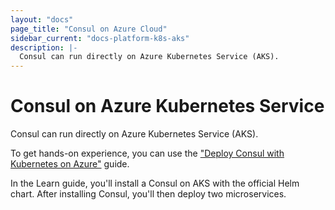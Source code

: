 ```yaml
---
layout: "docs"
page_title: "Consul on Azure Cloud"
sidebar_current: "docs-platform-k8s-aks"
description: |-
  Consul can run directly on Azure Kubernetes Service (AKS).
---
```


# Consul on Azure Kubernetes Service

Consul can run directly on Azure Kubernetes Service (AKS). 

To get hands-on experience, you can use the ["Deploy Consul with Kubernetes on Azure"](https://learn.hashicorp.com/consul/kubernetes/azure-k8s?utm_source=consul.io&utm_medium=docs&utm_content=k8s&utm_term=aks) guide.

In the Learn guide, you'll install a Consul on AKS with the official Helm chart. After installing Consul, you'll then deploy two microservices. 




